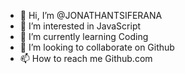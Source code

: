 - 👋 Hi, I’m @JONATHANTSIFERANA
- 👀 I’m interested in JavaScript
- 🌱 I’m currently learning Coding
- 💞️ I’m looking to collaborate on Github
- 📫 How to reach me Github.com

<!---
JONATHANTSIFERANA/JONATHANTSIFERANA is a ✨ special ✨ repository because its `README.md` (this file) appears on your GitHub profile.
You can click the Preview link to take a look at your changes.
--->
